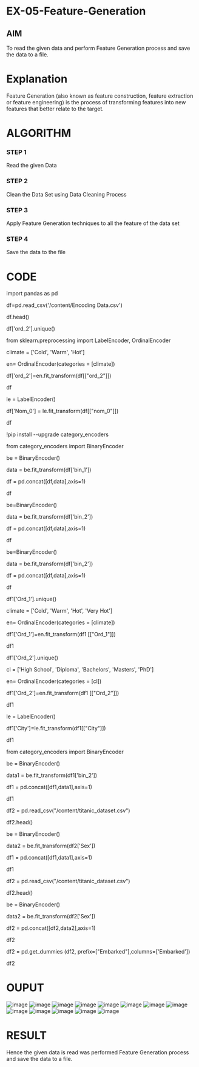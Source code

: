 # EX-05-Feature-Generation


## AIM
To read the given data and perform Feature Generation process and save the data to a file. 

# Explanation
Feature Generation (also known as feature construction, feature extraction or feature engineering) is the process of transforming features into new features that better relate to the target.
 

# ALGORITHM
### STEP 1
Read the given Data
### STEP 2
Clean the Data Set using Data Cleaning Process
### STEP 3
Apply Feature Generation techniques to all the feature of the data set
### STEP 4
Save the data to the file


# CODE
import pandas as pd

df=pd.read_csv('/content/Encoding Data.csv')

df.head()

df['ord_2'].unique()

from sklearn.preprocessing import LabelEncoder, OrdinalEncoder

climate = ['Cold', 'Warm', 'Hot']

en= OrdinalEncoder(categories = [climate])

df['ord_2']=en.fit_transform(df[["ord_2"]])

df

le = LabelEncoder()

df['Nom_0'] = le.fit_transform(df[["nom_0"]])

df

!pip install --upgrade category_encoders

from category_encoders import BinaryEncoder

be = BinaryEncoder()

data = be.fit_transform(df['bin_1'])

df = pd.concat([df,data],axis=1)

df

be=BinaryEncoder()

data = be.fit_transform(df['bin_2'])

df = pd.concat([df,data],axis=1)

df

be=BinaryEncoder()

data = be.fit_transform(df['bin_2'])

df = pd.concat([df,data],axis=1)

df

df1['Ord_1'].unique()

climate = ['Cold', 'Warm', 'Hot', 'Very Hot']

en= OrdinalEncoder(categories = [climate])

df1['Ord_1']=en.fit_transform(df1 [["Ord_1"]])

df1

df1['Ord_2'].unique()

cl = ['High School', 'Diploma', 'Bachelors', 'Masters', 'PhD']

en= OrdinalEncoder(categories = [cl])

df1['Ord_2']=en.fit_transform(df1 [["Ord_2"]])

df1

le = LabelEncoder()

df1['City']=le.fit_transform(df1[["City"]])

df1

from category_encoders import BinaryEncoder

be = BinaryEncoder()

data1 = be.fit_transform(df1['bin_2'])

df1 = pd.concat([df1,data1],axis=1)

df1

df2 = pd.read_csv("/content/titanic_dataset.csv")

df2.head()

be = BinaryEncoder()

data2 = be.fit_transform(df2['Sex'])

df1 = pd.concat([df1,data1],axis=1)

df1

df2 = pd.read_csv("/content/titanic_dataset.csv")

df2.head()

be = BinaryEncoder()

data2 = be.fit_transform(df2['Sex'])

df2 = pd.concat([df2,data2],axis=1)

df2

df2 = pd.get_dummies (df2, prefix=["Embarked"],columns=['Embarked'])

df2

# OUPUT
![image](https://user-images.githubusercontent.com/84709944/233913847-974bd76f-f12a-4580-8681-bb8e74eae905.png)
![image](https://user-images.githubusercontent.com/84709944/233913861-dd6e5c9a-1279-4c3d-9a86-7d6d8e90c865.png)
![image](https://user-images.githubusercontent.com/84709944/233913946-7b253882-333e-452b-9e35-09fc5be345c8.png)
![image](https://user-images.githubusercontent.com/84709944/233914008-a5f3d1a9-a5f9-4280-a414-eb3ac24e6ca2.png)
![image](https://user-images.githubusercontent.com/84709944/233914110-36f38021-dcc8-4203-9e4f-a88e1f33c78f.png)
![image](https://user-images.githubusercontent.com/84709944/233914244-651a259b-1770-4d4e-9e09-c978bce18578.png)
![image](https://user-images.githubusercontent.com/84709944/233914330-969e739e-82bb-42bc-a32e-8dc95687a9c7.png)
![image](https://user-images.githubusercontent.com/84709944/233914382-a336dc85-eae2-4360-b8fa-02d7767e864a.png)
![image](https://user-images.githubusercontent.com/84709944/233914430-24939acf-1fea-47e0-946d-8c478e37bca3.png)
![image](https://user-images.githubusercontent.com/84709944/235473114-e8ad2111-f875-42b7-a5b9-2263d5a1ffc6.png)
![image](https://user-images.githubusercontent.com/84709944/235633375-efb029dc-cfb9-46b9-8879-b60bea5aecc8.png)
![image](https://user-images.githubusercontent.com/84709944/235475522-d7b90f38-fbc3-4d9f-b11f-808cc816d321.png)
![image](https://user-images.githubusercontent.com/84709944/235633239-7ece70e4-bcda-4687-9955-ab6505ef3dcc.png)

# RESULT
Hence the given data is read was performed Feature Generation process and save the data to a file.

